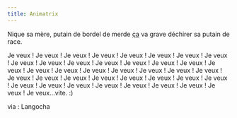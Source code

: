 ```yaml
---
title: Animatrix
---
```


Nique sa mère, putain de bordel de merde
[ça](http://whatisthematrix.warnerbros.com/mov/Animatrix_Trailer_640.mov) va
grave déchirer sa putain de race.

Je veux ! Je veux ! Je veux ! Je veux ! Je veux ! Je veux ! Je veux ! Je veux
! Je veux ! Je veux ! Je veux ! Je veux ! Je veux ! Je veux ! Je veux ! Je
veux ! Je veux ! Je veux ! Je veux ! Je veux ! Je veux ! Je veux ! Je veux !
Je veux ! Je veux ! Je veux ! Je veux ! Je veux ! Je veux ! Je veux ! Je veux
! Je veux ! Je veux ! Je veux ! Je veux ! Je veux ! Je veux ! Je veux ! Je
veux ! Je veux...vite. :)

via : Langocha

